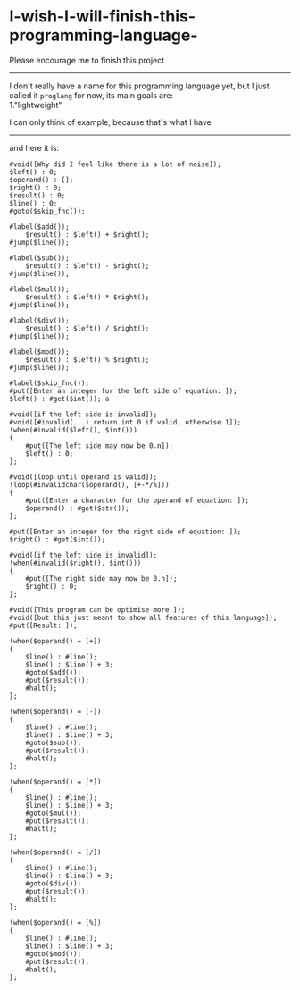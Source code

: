 # I-wish-I-will-finish-this-programming-language-
Please encourage me to finish this project

---

I don't really have a name for this programming language yet, but I just called it `proglang` for now, its main goals are:\
1."lightweight"

I can only think of example, because that's what I have

---

and here it is:

	#void([Why did I feel like there is a lot of noise]);
	$left() : 0;
	$operand() : [];
	$right() : 0;
	$result() : 0;
	$line() : 0;
	#goto($skip_fnc());
	
	#label($add());
		$result() : $left() + $right();
	#jump($line());
	
	#label($sub());
		$result() : $left() - $right();
	#jump($line());
	
	#label($mul());
		$result() : $left() * $right();
	#jump($line());
	
	#label($div());
		$result() : $left() / $right();
	#jump($line());
	
	#label($mod());
		$result() : $left() % $right();
	#jump($line());
	
	#label($skip_fnc());
	#put([Enter an integer for the left side of equation: ]);
	$left() : #get($int()); a 
	
	#void([if the left side is invalid]);
	#void([#invalid(...) return int 0 if valid, otherwise 1]);
	!when(#invalid($left(), $int()))
	{
		#put([The left side may now be 0.n]);
		$left() : 0;
	};
	
	#void([loop until operand is valid]);
	!loop(#invalidchar($operand(), [+-*/%]))
	{
		#put([Enter a character for the operand of equation: ]);
		$operand() : #get($str());
	};
	
	#put([Enter an integer for the right side of equation: ]);
	$right() : #get($int());
	
	#void([if the left side is invalid]);
	!when(#invalid($right(), $int()))
	{
		#put([The right side may now be 0.n]);
		$right() : 0;
	};
	
	#void([This program can be optimise more,]);
	#void([but this just meant to show all features of this language]);
	#put([Result: ]);
	
	!when($operand() = [+])
	{
		$line() : #line();
		$line() : $line() + 3;
		#goto($add());
		#put($result());
		#halt();
	};
	
	!when($operand() = [-])
	{
		$line() : #line();
		$line() : $line() + 3;
		#goto($sub());
		#put($result());
		#halt();
	};

	!when($operand() = [*])
	{
		$line() : #line();
		$line() : $line() + 3;
		#goto($mul());
		#put($result());
		#halt();
	};
	
	!when($operand() = [/])
	{
		$line() : #line();
		$line() : $line() + 3;
		#goto($div());
		#put($result());
		#halt();
	};
	
	!when($operand() = [%])
	{
		$line() : #line();
		$line() : $line() + 3;
		#goto($mod());
		#put($result());
		#halt();
	};
